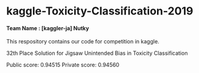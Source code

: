 # kaggle-Toxicity-Classification-2019
#### Team Name : [kaggler-ja] Nutky

This respository contains our code for competition in kaggle.

32th Place Solution for Jigsaw Unintended Bias in Toxicity Classification

Public score: 0.94515
Private score: 0.94560
